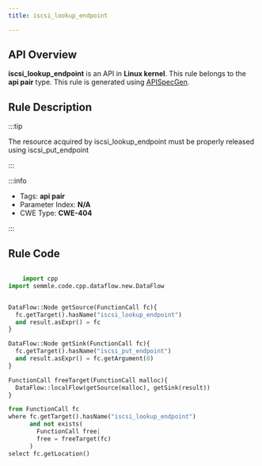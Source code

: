 ```yaml
---
title: iscsi_lookup_endpoint

---
```



## API Overview
**iscsi_lookup_endpoint** is an API in **Linux kernel**. This rule belongs to the **api pair** type. This rule is generated using [APISpecGen](../../tools/APISpecGen).
## Rule Description

:::tip

The resource acquired by iscsi_lookup_endpoint must be properly released using iscsi_put_endpoint

:::

:::info

- Tags: **api pair**
- Parameter Index: **N/A**
- CWE Type: **CWE-404**

:::

## Rule Code
```python

    import cpp
import semmle.code.cpp.dataflow.new.DataFlow


DataFlow::Node getSource(FunctionCall fc){
  fc.getTarget().hasName("iscsi_lookup_endpoint")
  and result.asExpr() = fc
}

DataFlow::Node getSink(FunctionCall fc){
  fc.getTarget().hasName("iscsi_put_endpoint")
  and result.asExpr() = fc.getArgument(0)
}

FunctionCall freeTarget(FunctionCall malloc){
  DataFlow::localFlow(getSource(malloc), getSink(result))
}

from FunctionCall fc
where fc.getTarget().hasName("iscsi_lookup_endpoint")
      and not exists(
        FunctionCall free| 
        free = freeTarget(fc)
      )
select fc.getLocation()

    
```